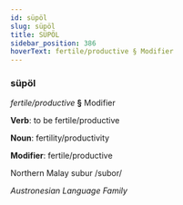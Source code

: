 ```yaml
---
id: süpöl
slug: süpöl
title: SÜPÖL
sidebar_position: 386
hoverText: fertile/productive § Modifier
---
```


### süpöl

*fertile/productive* **§** Modifier

**Verb**: to be fertile/productive

**Noun**: fertility/productivity

**Modifier**: fertile/productive

Northern Malay subur /subor/

*Austronesian Language Family*